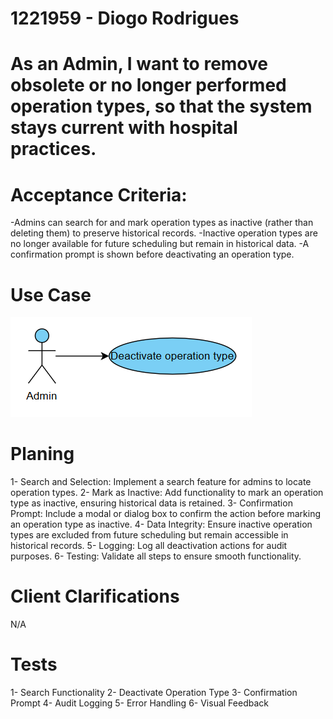 # 1221959 - Diogo Rodrigues

# As an Admin, I want to remove obsolete or no longer performed operation types, so that the system stays current with hospital practices.

# Acceptance Criteria:
-Admins can search for and mark operation types as inactive (rather than deleting them) to preserve historical records.
-Inactive operation types are no longer available for future scheduling but remain in historical data.
-A confirmation prompt is shown before deactivating an operation type.


# Use Case

![UseCaseDiagram](/Backend/docs/sprintB/Backoffice%20Module/us6.2.20/assets/usecase.png)

# Planing

1- Search and Selection: Implement a search feature for admins to locate operation types.
2- Mark as Inactive: Add functionality to mark an operation type as inactive, ensuring historical data is retained.
3- Confirmation Prompt: Include a modal or dialog box to confirm the action before marking an operation type as inactive.
4- Data Integrity: Ensure inactive operation types are excluded from future scheduling but remain accessible in historical records.
5- Logging: Log all deactivation actions for audit purposes.
6- Testing: Validate all steps to ensure smooth functionality.

# Client Clarifications 

N/A

# Tests 

1- Search Functionality
2- Deactivate Operation Type
3- Confirmation Prompt
4- Audit Logging
5- Error Handling
6- Visual Feedback